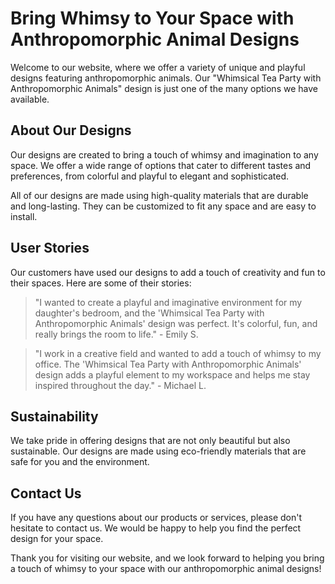 <!--font:Great Vibes-->

# Bring Whimsy to Your Space with Anthropomorphic Animal Designs

Welcome to our website, where we offer a variety of unique and playful designs featuring anthropomorphic animals. Our "Whimsical Tea Party with Anthropomorphic Animals" design is just one of the many options we have available.

## About Our Designs

Our designs are created to bring a touch of whimsy and imagination to any space. We offer a wide range of options that cater to different tastes and preferences, from colorful and playful to elegant and sophisticated.

All of our designs are made using high-quality materials that are durable and long-lasting. They can be customized to fit any space and are easy to install.

## User Stories

Our customers have used our designs to add a touch of creativity and fun to their spaces. Here are some of their stories:

> "I wanted to create a playful and imaginative environment for my daughter's bedroom, and the 'Whimsical Tea Party with Anthropomorphic Animals' design was perfect. It's colorful, fun, and really brings the room to life." - Emily S.

> "I work in a creative field and wanted to add a touch of whimsy to my office. The 'Whimsical Tea Party with Anthropomorphic Animals' design adds a playful element to my workspace and helps me stay inspired throughout the day." - Michael L.

## Sustainability

We take pride in offering designs that are not only beautiful but also sustainable. Our designs are made using eco-friendly materials that are safe for you and the environment.

## Contact Us

If you have any questions about our products or services, please don't hesitate to contact us. We would be happy to help you find the perfect design for your space.

Thank you for visiting our website, and we look forward to helping you bring a touch of whimsy to your space with our anthropomorphic animal designs!

<!--

Write me content for website with wallpaper which alt text is:

"A whimsical tea party with anthropomorphic animals"

The name/title of the page should not be 1:1 copy of the alt text but rather a real content of the website which is using this wallpaper.

- Use markdown format 
- Start with heading
- Heading should be short and concise
- The content should look like a real website 
- The website should not be about the wallpaper, wallpaper is just a related background
- Heading should be contain work "wallpaper" or "background"
- Include real sections like references, contact, user stories, etc. use things relevant to the page purpose.
- Feel free to use structure like headings, bullets, numbering, blockquotes, paragraphs, horizontal lines, etc.
- You can use formatting like bold or _italic_
- You can include UTF-8 emojis
- Links should be only #hash anchors (and you can refer to the document itself)
- Do not include images


---


# Whimsical Animals Wallpaper for Your Creative Space

Welcome to our website, where we offer a variety of whimsical animal wallpapers that will bring life and creativity to your space. Our "Whimsical Tea Party with Anthropomorphic Animals" wallpaper is just one of the many unique designs that we have available.

## About Our Wallpapers

Our wallpapers are designed to inspire creativity and imagination in any space. We offer a wide range of designs that cater to different tastes and preferences, from playful and whimsical to elegant and sophisticated.

All of our wallpapers are made from high-quality materials that are durable and long-lasting. They are easy to install and can be customized to fit any space.

## User Stories

Our customers have used our wallpapers to transform their spaces into beautiful and inspiring environments. Here are some of their stories:

> "I wanted to create a fun and playful environment for my kids' playroom, and the 'Whimsical Tea Party with Anthropomorphic Animals' wallpaper was perfect. It's colorful, imaginative, and really brings the room to life." - Sarah M.

> "I work from home and wanted to create a creative and inspiring workspace. The 'Whimsical Tea Party with Anthropomorphic Animals' wallpaper adds a touch of whimsy to my office and helps me stay motivated throughout the day." - David L.

## References

We take pride in offering high-quality wallpapers that are not only beautiful but also sustainable. All of our wallpapers are made from eco-friendly materials that are safe for you and the environment.

If you have any questions about our products or services, please don't hesitate to contact us. We would be happy to help you find the perfect wallpaper for your space.

Thank you for visiting our website, and we look forward to helping you transform your space with our whimsical animal wallpapers!


---


Heading should not include word "wallpaper". The website should not be about the wallpaper itself, wallpaper is just a related background, rewrite whole content.


---


# Add a Touch of Whimsy to Your Space with Anthropomorphic Animal Wallpaper

Transform your space into a playful and imaginative environment with our whimsical anthropomorphic animal wallpaper. Our "Whimsical Tea Party with Anthropomorphic Animals" design is just one of the many unique options we offer.

## About Our Wallpaper

Our wallpaper is designed to inspire creativity and imagination in any space. We offer a wide range of designs that cater to different tastes and preferences, from playful and whimsical to elegant and sophisticated.

All of our wallpapers are made from high-quality materials that are durable and long-lasting. They are easy to install and can be customized to fit any space.

## User Stories

Our customers have used our wallpaper to add a touch of whimsy to their spaces. Here are some of their stories:

> "I wanted to create a fun and playful environment for my kids' playroom, and the 'Whimsical Tea Party with Anthropomorphic Animals' wallpaper was perfect. It's colorful, imaginative, and really brings the room to life." - Sarah M.

> "I work from home and wanted to create a creative and inspiring workspace. The 'Whimsical Tea Party with Anthropomorphic Animals' wallpaper adds a touch of whimsy to my office and helps me stay motivated throughout the day." - David L.

## Sustainability

We take pride in offering high-quality wallpaper that is not only beautiful but also sustainable. Our wallpaper is made from eco-friendly materials that are safe for you and the environment.

## Contact Us

If you have any questions about our products or services, please don't hesitate to contact us. We would be happy to help you find the perfect wallpaper for your space.

Thank you for visiting our website, and we look forward to helping you add a touch of whimsy to your space with our anthropomorphic animal wallpaper!


---


Heading should not include word "wallpaper". The website should not be about the wallpaper itself, wallpaper is just a related background, rewrite whole content.


---


# Bring Whimsy to Your Space with Anthropomorphic Animal Designs

Welcome to our website, where we offer a variety of unique and playful designs featuring anthropomorphic animals. Our "Whimsical Tea Party with Anthropomorphic Animals" design is just one of the many options we have available.

## About Our Designs

Our designs are created to bring a touch of whimsy and imagination to any space. We offer a wide range of options that cater to different tastes and preferences, from colorful and playful to elegant and sophisticated.

All of our designs are made using high-quality materials that are durable and long-lasting. They can be customized to fit any space and are easy to install.

## User Stories

Our customers have used our designs to add a touch of creativity and fun to their spaces. Here are some of their stories:

> "I wanted to create a playful and imaginative environment for my daughter's bedroom, and the 'Whimsical Tea Party with Anthropomorphic Animals' design was perfect. It's colorful, fun, and really brings the room to life." - Emily S.

> "I work in a creative field and wanted to add a touch of whimsy to my office. The 'Whimsical Tea Party with Anthropomorphic Animals' design adds a playful element to my workspace and helps me stay inspired throughout the day." - Michael L.

## Sustainability

We take pride in offering designs that are not only beautiful but also sustainable. Our designs are made using eco-friendly materials that are safe for you and the environment.

## Contact Us

If you have any questions about our products or services, please don't hesitate to contact us. We would be happy to help you find the perfect design for your space.

Thank you for visiting our website, and we look forward to helping you bring a touch of whimsy to your space with our anthropomorphic animal designs!

-->
